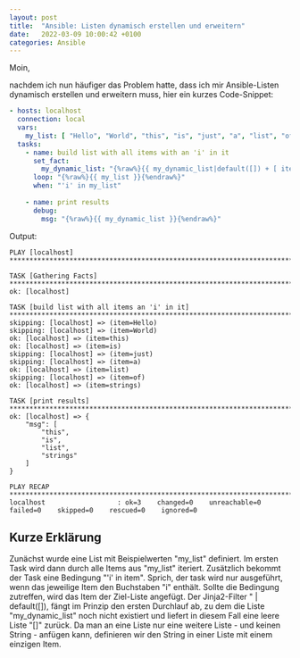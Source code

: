 ```yaml
---
layout: post
title:  "Ansible: Listen dynamisch erstellen und erweitern"
date:   2022-03-09 10:00:42 +0100
categories: Ansible
---
```


Moin,

nachdem ich nun häufiger das Problem hatte, dass ich mir Ansible-Listen dynamisch erstellen und erweitern muss, 
hier ein kurzes Code-Snippet:

```yaml
- hosts: localhost
  connection: local
  vars:
    my_list: [ "Hello", "World", "this", "is", "just", "a", "list", "of", "strings" ]
  tasks:
    - name: build list with all items with an 'i' in it
      set_fact:
        my_dynamic_list: "{%raw%}{{ my_dynamic_list|default([]) + [ item ] }}{%endraw%}"
      loop: "{%raw%}{{ my_list }}{%endraw%}"
      when: "'i' in my_list"
      
    - name: print results
      debug:
        msg: "{%raw%}{{ my_dynamic_list }}{%endraw%}"
```

Output:

```
PLAY [localhost] ****************************************************************************************************************************************************************************************************

TASK [Gathering Facts] **********************************************************************************************************************************************************************************************
ok: [localhost]

TASK [build list with all items an 'i' in it] ***********************************************************************************************************************************************************************
skipping: [localhost] => (item=Hello) 
skipping: [localhost] => (item=World) 
ok: [localhost] => (item=this)
ok: [localhost] => (item=is)
skipping: [localhost] => (item=just) 
skipping: [localhost] => (item=a) 
ok: [localhost] => (item=list)
skipping: [localhost] => (item=of) 
ok: [localhost] => (item=strings)

TASK [print results] ************************************************************************************************************************************************************************************************
ok: [localhost] => {
    "msg": [
        "this",
        "is",
        "list",
        "strings"
    ]
}

PLAY RECAP **********************************************************************************************************************************************************************************************************
localhost                  : ok=3    changed=0    unreachable=0    failed=0    skipped=0    rescued=0    ignored=0   
```

## Kurze Erklärung
Zunächst wurde eine List mit Beispielwerten "my_list" definiert. Im ersten Task wird dann durch alle Items aus "my_list" iteriert. Zusätzlich bekommt der Task eine Bedingung "'i' in item". Sprich, der task wird nur ausgeführt, wenn das jeweilige Item den Buchstaben "i" enthält. Sollte die Bedingung zutreffen, wird das Item der Ziel-Liste angefügt. Der Jinja2-Filter " | default([]), fängt im Prinzip den ersten Durchlauf ab, zu dem die Liste "my_dynamic_list" noch nicht existiert und liefert in diesem Fall eine leere Liste "[]" zurück. Da man an eine Liste nur eine weitere Liste - und keinen String - anfügen kann, definieren wir den String in einer Liste mit einem einzigen Item.


